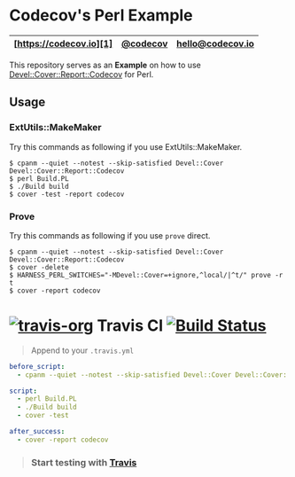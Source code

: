 Codecov's Perl Example
======================

| [https://codecov.io][1] | [@codecov][2] | [hello@codecov.io][3] |
| ----------------------- | ------------- | --------------------- |

This repository serves as an **Example** on how to use [Devel::Cover::Report::Codecov][4] for Perl.

## Usage
### ExtUtils::MakeMaker
Try this commands as following if you use ExtUtils::MakeMaker.

```
$ cpanm --quiet --notest --skip-satisfied Devel::Cover Devel::Cover::Report::Codecov
$ perl Build.PL
$ ./Build build
$ cover -test -report codecov
```

### Prove
Try this commands as following if you use `prove` direct.

```
$ cpanm --quiet --notest --skip-satisfied Devel::Cover Devel::Cover::Report::Codecov
$ cover -delete
$ HARNESS_PERL_SWITCHES="-MDevel::Cover=+ignore,^local/|^t/" prove -r t
$ cover -report codecov
```

# [![travis-org](https://avatars2.githubusercontent.com/u/639823?v=2&s=50)](https://travis-ci.org) Travis CI [![Build Status](https://travis-ci.org/pine613/example-perl.svg?branch=master)](https://travis-ci.org/pine613/example-perl)
> Append to your `.travis.yml`

```yml
before_script:
  - cpanm --quiet --notest --skip-satisfied Devel::Cover Devel::Cover::Report::Codecov

script:
  - perl Build.PL
  - ./Build build
  - cover -test

after_success:
  - cover -report codecov
```

> ### Start testing with [Travis](https://travis-ci.org/)


[1]: https://codecov.io/
[2]: https://twitter.com/codecov
[3]: mailto:hello@codecov.io
[4]: https://github.com/codecov/codecov-perl
